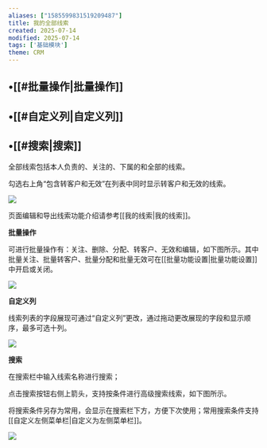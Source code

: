 ```yaml
---
aliases: ["1585599831519209487"]
title: 我的全部线索
created: 2025-07-14
modified: 2025-07-14
tags: ['基础模块']
theme: CRM
---
```


## •[[#批量操作|批量操作]]

## •[[#自定义列|自定义列]]

## •[[#搜索|搜索]]

全部线索包括本人负责的、关注的、下属的和全部的线索。

勾选右上角“包含转客户和无效”在列表中同时显示转客户和无效的线索。

![](f52a1b4ca460c998d3b15828f651f097.jpg)

页面编辑和导出线索功能介绍请参考[[我的线索|我的线索]]。

**批量操作**

可进行批量操作有：关注、删除、分配、转客户、无效和编辑，如下图所示。其中批量关注、批量转客户、批量分配和批量无效可在[[批量功能设置|批量功能设置]]中开启或关闭。

![](cae31c844f39ecf85ba174660d342254.jpg)

**自定义列**

线索列表的字段展现可通过“自定义列”更改，通过拖动更改展现的字段和显示顺序，最多可选十列。

![](3210bcb7435e3946146b6000f0423b11.jpg)

**搜索**

在搜索栏中输入线索名称进行搜索；

点击搜索按钮右侧上箭头，支持按条件进行高级搜索线索，如下图所示。

将搜索条件另存为常用，会显示在搜索栏下方，方便下次使用；常用搜索条件支持[[自定义左侧菜单栏|自定义为左侧菜单栏]]。

![](1d6caf7dfb620702b02afbdee5975224.jpg)